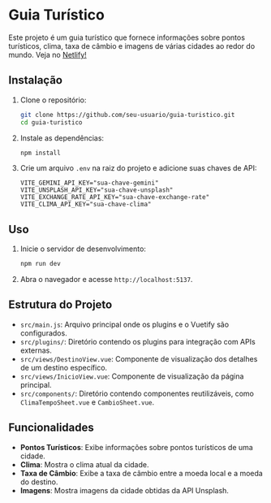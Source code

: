 # Guia Turístico

Este projeto é um guia turístico que fornece informações sobre pontos turísticos, clima, taxa de câmbio e imagens de várias cidades ao redor do mundo.
Veja no [Netlify!](https://guia-turistico-app.netlify.app/ )

## Instalação

1. Clone o repositório:

   ```sh
   git clone https://github.com/seu-usuario/guia-turistico.git
   cd guia-turistico
   ```

2. Instale as dependências:

   ```sh
   npm install
   ```

3. Crie um arquivo `.env` na raiz do projeto e adicione suas chaves de API:
   ```properties
   VITE_GEMINI_API_KEY="sua-chave-gemini"
   VITE_UNSPLASH_API_KEY="sua-chave-unsplash"
   VITE_EXCHANGE_RATE_API_KEY="sua-chave-exchange-rate"
   VITE_CLIMA_API_KEY="sua-chave-clima"
   ```

## Uso

1. Inicie o servidor de desenvolvimento:

   ```sh
   npm run dev
   ```

2. Abra o navegador e acesse `http://localhost:5137`.

## Estrutura do Projeto

- `src/main.js`: Arquivo principal onde os plugins e o Vuetify são configurados.
- `src/plugins/`: Diretório contendo os plugins para integração com APIs externas.
- `src/views/DestinoView.vue`: Componente de visualização dos detalhes de um destino específico.
- `src/views/InicioView.vue`: Componente de visualização da página principal.
- `src/components/`: Diretório contendo componentes reutilizáveis, como `ClimaTempoSheet.vue` e `CambioSheet.vue`.

## Funcionalidades

- **Pontos Turísticos**: Exibe informações sobre pontos turísticos de uma cidade.
- **Clima**: Mostra o clima atual da cidade.
- **Taxa de Câmbio**: Exibe a taxa de câmbio entre a moeda local e a moeda do destino.
- **Imagens**: Mostra imagens da cidade obtidas da API Unsplash.

